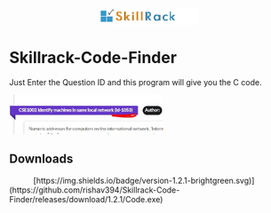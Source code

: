 
<div align="center">
    <img width=35% src="https://github.com/rishav394/Skillrack-Code-Finder/blob/master/Images/logo.gif">
</div>

# Skillrack-Code-Finder
Just Enter the Question ID and this program will give you the C code.

<div align="left">
    <img width=55% src="https://github.com/rishav394/Skillrack-Code-Finder/blob/master/Images/ID%20demo.JPG">
</div>

<h2>Downloads</h2>
&nbsp;&nbsp;&nbsp;&nbsp;&nbsp;&nbsp;&nbsp;&nbsp;&nbsp;&nbsp;
[https://img.shields.io/badge/version-1.2.1-brightgreen.svg)](https://github.com/rishav394/Skillrack-Code-Finder/releases/download/1.2.1/Code.exe)
